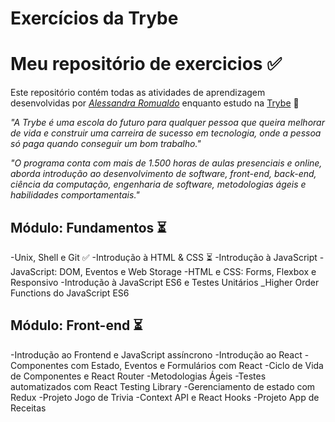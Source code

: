 
# Exercícios da Trybe

# Meu repositório de exercicios :white_check_mark:

Este repositório contém todas as atividades de aprendizagem desenvolvidas por _[Alessandra Romualdo](https://www.linkedin.com/in/alessandra-romualdo-07782b1b7/)_ enquanto estudo na [Trybe](https://www.betrybe.com/) :rocket:

_"A Trybe é uma escola do futuro para qualquer pessoa que queira melhorar de vida e construir uma carreira de sucesso em tecnologia, onde a pessoa só paga quando conseguir um bom trabalho."_

_"O programa conta com mais de 1.500 horas de aulas presenciais e online, aborda introdução ao desenvolvimento de software, front-end, back-end, ciência da computação, engenharia de software, metodologias ágeis e habilidades comportamentais."_

## Módulo: Fundamentos :hourglass_flowing_sand:
-Unix, Shell e Git :white_check_mark:
-Introdução à HTML & CSS :hourglass_flowing_sand:
-Introdução à JavaScript
-JavaScript: DOM, Eventos e Web Storage
-HTML e CSS: Forms, Flexbox e Responsivo
-Introdução à JavaScript ES6 e Testes Unitários
_Higher Order Functions do JavaScript ES6

## Módulo: Front-end :hourglass_flowing_sand:
-Introdução ao Frontend e JavaScript assíncrono
-Introdução ao React
-Componentes com Estado, Eventos e Formulários com React
-Ciclo de Vida de Componentes e React Router
-Metodologias Ágeis
-Testes automatizados com React Testing Library
-Gerenciamento de estado com Redux
-Projeto Jogo de Trivia
-Context API e React Hooks
-Projeto App de Receitas